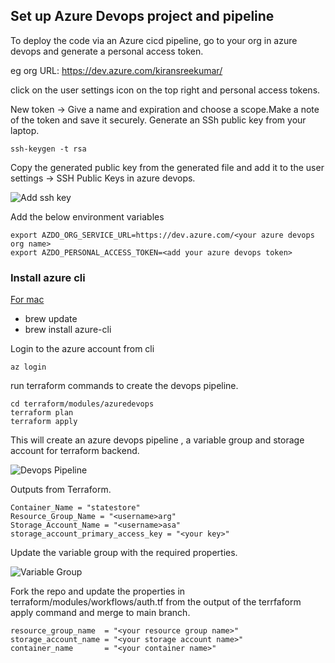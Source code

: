 ## Set up Azure Devops project and pipeline



To deploy the code via an Azure cicd pipeline, go to your org in azure devops and generate a personal access token.


eg org URL: https://dev.azure.com/kiransreekumar/

click on the user settings icon on the top right and personal access tokens.

New token -> Give a name and expiration and choose a scope.Make a note of the token and save it securely.
Generate an SSh public key from your laptop. 

```ssh-keygen -t rsa```

Copy the generated public key from the generated file and add it to the user settings -> SSH Public Keys in azure devops.


![Add ssh key](images/ssh-azure.png)


Add the below environment variables

```
export AZDO_ORG_SERVICE_URL=https://dev.azure.com/<your azure devops org name>
export AZDO_PERSONAL_ACCESS_TOKEN=<add your azure devops token>
```

### Install azure cli 

[For mac](https://learn.microsoft.com/en-us/cli/azure/install-azure-cli-macos) 


- brew update 
- brew install azure-cli



Login to the azure account from cli

```az login```


run terraform commands to create the devops pipeline.

```
cd terraform/modules/azuredevops
terraform plan
terraform apply
```
 
This will create  an azure devops pipeline , a variable group and storage account for terraform backend.

![Devops Pipeline](images/pipeline.png)

 
 
Outputs from Terraform.


```
Container_Name = "statestore"
Resource_Group_Name = "<username>arg"
Storage_Account_Name = "<username>asa"
storage_account_primary_access_key = "<your key>"
```


Update the variable group with the required properties.

![Variable Group](images/vargroup.png)

Fork the repo and update the properties in terraform/modules/workflows/auth.tf from the output of the terrfaform apply command and merge to main branch.




```
resource_group_name  = "<your resource group name>"
storage_account_name = "<your storage account name>"
container_name       = "<your container name>"

```
